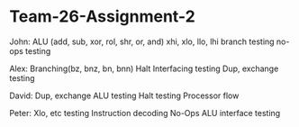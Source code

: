 # Team-26-Assignment-2
John:
  ALU (add, sub, xor, rol, shr, or, and)
  xhi, xlo, llo, lhi
  branch testing
  no-ops testing
 
Alex:
  Branching(bz, bnz, bn, bnn)
  Halt
  Interfacing testing
  Dup, exchange testing

David:
  Dup, exchange
  ALU testing
  Halt testing
  Processor flow

Peter:
  Xlo, etc testing
  Instruction decoding
  No-Ops
  ALU interface testing
